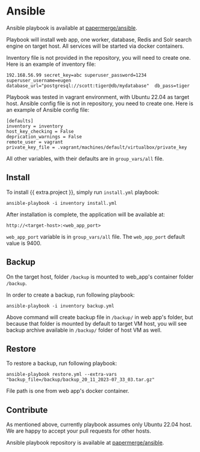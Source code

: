 # Ansible

Ansible playbook is available at [papermerge/ansible](https://github.com/papermerge/ansible).

Playbook will install web app, one worker, database, Redis and Solr search
engine on target host. All services will be started via docker containers.

Inventory file is not provided in the repository, you will need
to create one. Here is an example of inventory file:

```
192.168.56.99 secret_key=abc superuser_password=1234 superuser_username=eugen database_url="postgresql://scott:tiger@db/mydatabase"  db_pass=tiger
```

Playbook was tested in vagrant environment, with Ubuntu 22.04 as target host.
Ansible config file is not in repository, you need to create one.
Here is an example of Ansible config file:

```
[defaults]
inventory = inventory
host_key_checking = False
deprication_warnings = False
remote_user = vagrant
private_key_file = .vagrant/machines/default/virtualbox/private_key
```

All other variables, with their defaults are in ``group_vars/all`` file.


## Install

To install {{ extra.project }}, simply run ``install.yml`` playbook:

```
ansible-playbook -i inventory install.yml
```

After installation is complete, the application will be available at:

```
http://<target-host>:<web_app_port>
```

``web_app_port`` variable is in ``group_vars/all`` file.
The ``web_app_port`` default value is 9400.


## Backup

On the target host, folder ``/backup`` is mounted to web_app's container folder ``/backup``.

In order to create a backup, run following playbook:

```
ansible-playbook -i inventory backup.yml
```

Above command will create backup file in  ``/backup/`` in web app's folder, but
because that folder is mounted by default to target VM host, you will see
backup archive available in ``/backup/`` folder of host VM as well.


## Restore

To restore a backup, run following playbook:

```
ansible-playbook restore.yml --extra-vars "backup_file=/backup/backup_20_11_2023-07_33_03.tar.gz"
```

File path is one from web app's docker container.


## Contribute

As mentioned above, currently playbook assumes only Ubuntu 22.04 host.
We are happy to accept your pull requests for other hosts.

Ansible playbook repository is available at [papermerge/ansible](https://github.com/papermerge/ansible).
